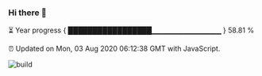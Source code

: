 ### Hi there 👋

⏳ Year progress { █████████████████▁▁▁▁▁▁▁▁▁▁▁▁▁ } 58.81 %

⏰ Updated on Mon, 03 Aug 2020 06:12:38 GMT with JavaScript.

![build](https://github.com/shenxianpeng/shenxianpeng/workflows/build/badge.svg)
